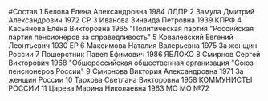 #Состав
1 Белова Елена Александровна 1984 ЛДПР
2 Замула Дмитрий Александрович 1972 СР
3 Иванова Зинаида Петровна 1939 КПРФ
4 Касьянова Елена Викторовна 1965 \"Политическая партия \"Российская партия пенсионеров за справедливость\"
5 Ковалевский Евгений Леонтьевич 1930 ЕР
6 Максимова Наталия Валерьевна 1975 За женщин России
7 Пошерстник Павел Ефимович 1986 ЯБЛОКО
8 Смирнов Сергей Викторович 1968 \"Общероссийская общественная организация \"Союз пенсионеров России\"
9 Смирнова Виктория Александровна 1971 За женщин России
10 Тархова Светлана Викторовна 1958 КОММУНИСТЫ РОССИИ
11 Царева Марина Николаевна 1963 МО МО №72
